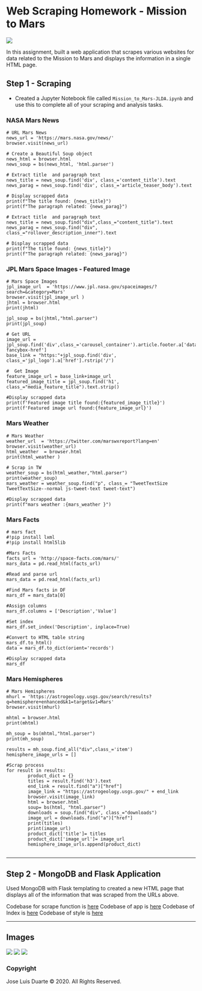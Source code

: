 # Web Scraping Homework - Mission to Mars

![](Images/mars1.PNG)

In this assignment, built a web application that scrapes various websites for data related to the Mission to Mars and displays the information in a single HTML page. 


## Step 1 - Scraping


* Created a Jupyter Notebook file called `Mission_to_Mars-JLDA.ipynb` and use this to complete all of your scraping and analysis tasks. 

### NASA Mars News

```
# URL Mars News
news_url = 'https://mars.nasa.gov/news/'
browser.visit(news_url)

# Create a Beautiful Soup object
news_html = browser.html
news_soup = bs(news_html, 'html.parser')

# Extract title  and paragraph text
news_title = news_soup.find('div', class_='content_title').text
news_parag = news_soup.find('div', class_='article_teaser_body').text

# Display scrapped data 
print(f"The title found: {news_title}")
print(f"The paragraph related: {news_parag}")

# Extract title  and paragraph text
news_title = news_soup.find("div",class_="content_title").text
news_parag = news_soup.find("div", class_="rollover_description_inner").text

# Display scrapped data 
print(f"The title found: {news_title}")
print(f"The paragraph related: {news_parag}")

```

### JPL Mars Space Images - Featured Image

```
# Mars Space Images
jpl_image_url  = 'https://www.jpl.nasa.gov/spaceimages/?search=&category=Mars'
browser.visit(jpl_image_url )
jhtml = browser.html
print(jhtml)

jpl_soup = bs(jhtml,"html.parser")
print(jpl_soup)

# Get URL
image_url = jpl_soup.find('div',class_='carousel_container').article.footer.a['data-fancybox-href']
base_link = "https:"+jpl_soup.find('div', class_='jpl_logo').a['href'].rstrip('/')

#  Get Image
feature_image_url = base_link+image_url
featured_image_title = jpl_soup.find('h1', class_="media_feature_title").text.strip()

#Display scrapped data 
print(f'Featured image title found:{featured_image_title}')
print(f'Featured image url found:{feature_image_url}')

```

### Mars Weather

```
# Mars Weather
weather_url  = 'https://twitter.com/marswxreport?lang=en'
browser.visit(weather_url)
html_weather  = browser.html
print(html_weather )

# Scrap in TW
weather_soup = bs(html_weather,"html.parser")
print(weather_soup)
mars_weather = weather_soup.find("p", class_= "TweetTextSize TweetTextSize--normal js-tweet-text tweet-text")

#Display scrapped data 
print(f"mars weather :{mars_weather }")

```

### Mars Facts

```
# mars fact
#!pip install lxml
#!pip install html5lib 

#Mars Facts
facts_url = 'http://space-facts.com/mars/'
mars_data = pd.read_html(facts_url)

#Read and parse url
mars_data = pd.read_html(facts_url)

#Find Mars facts in DF
mars_df = mars_data[0]

#Assign columns
mars_df.columns = ['Description','Value']

#Set index
mars_df.set_index('Description', inplace=True)

#Convert to HTML table string
mars_df.to_html()
data = mars_df.to_dict(orient='records') 

#Display scrapped data 
mars_df

```

### Mars Hemispheres

```
# Mars Hemispheres
mhurl = 'https://astrogeology.usgs.gov/search/results?q=hemisphere+enhanced&k1=target&v1=Mars'
browser.visit(mhurl)    

mhtml = browser.html
print(mhtml)

mh_soup = bs(mhtml,"html.parser")
print(mh_soup)

results = mh_soup.find_all("div",class_='item')
hemisphere_image_urls = []

#Scrap process
for result in results:
        product_dict = {}
        titles = result.find('h3').text
        end_link = result.find("a")["href"]
        image_link = "https://astrogeology.usgs.gov/" + end_link    
        browser.visit(image_link)
        html = browser.html
        soup= bs(html, "html.parser")
        downloads = soup.find("div", class_="downloads")
        image_url = downloads.find("a")["href"]
        print(titles)
        print(image_url)
        product_dict['title']= titles
        product_dict['image_url']= image_url
        hemisphere_image_urls.append(product_dict)
        
```

- - -

## Step 2 - MongoDB and Flask Application

Used MongoDB with Flask templating to created a new HTML page that displays all of the information that was scraped from the URLs above.

Codebase for scrape function is [here](scrape_mars.py)
Codebase of app is [here](app.py)
Codebase of Index is [here](/templates/index3.html)
Codebase of style is [here](/template/style.css)

- - -

## Images

![](Images/HW-Mars1.PNG)
![](Images/HW-Mars2.PNG)
![](Images/HW-Mars3.PNG)


### Copyright

Jose Luis Duarte © 2020. All Rights Reserved.
